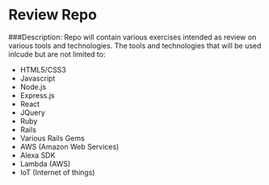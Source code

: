 # Review Repo
###Description: 
Repo will contain various exercises intended as review on various tools and technologies. The tools and technologies that will be used inlcude but are not limited to:
* HTML5/CSS3
* Javascript
* Node.js
* Express.js
* React
* JQuery
* Ruby
* Rails
* Various Rails Gems
* AWS (Amazon Web Services)
* Alexa SDK
* Lambda (AWS)
* IoT (Internet of things)
